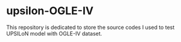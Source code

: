 # upsilon-OGLE-IV
This repository is dedicated to store the source codes I used to test UPSILoN model with OGLE-IV dataset.
